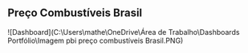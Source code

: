 ## Preço Combustíveis Brasil
![Dashboard](C:\Users\mathe\OneDrive\Área de Trabalho\Dashboards Portfólio\Imagem pbi preço combustíveis Brasil.PNG)

